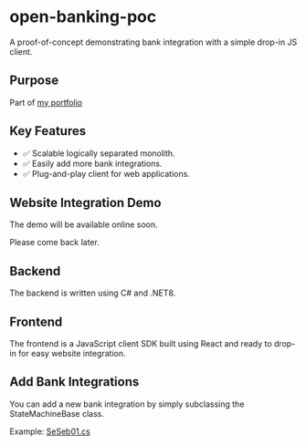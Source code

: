 # open-banking-poc

A proof-of-concept demonstrating bank integration with a simple drop-in JS client.

## Purpose

Part of [my portfolio](https://davidrunemalm.com)

## Key Features

- ✅ Scalable logically separated monolith.
- ✅ Easily add more bank integrations.
- ✅ Plug-and-play client for web applications.

## Website Integration Demo

The demo will be available online soon.

Please come back later.

## Backend

The backend is written using C# and .NET8.

## Frontend

The frontend is a JavaScript client SDK built using React and ready to drop-in for easy website integration.

## Add Bank Integrations

You can add a new bank integration by simply subclassing the StateMachineBase class.

Example: [SeSeb01.cs](https://github.com/runemalm/open-banking-poc/blob/master/Backend/src/Sessions/Infrastructure/Integrations/Se/Seb/SeSeb01.cs)
